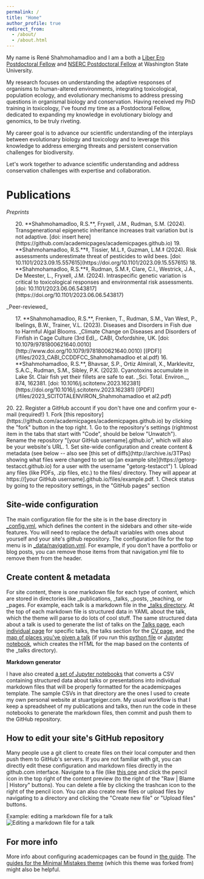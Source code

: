 ```yaml
---
permalink: /
title: "Home"
author_profile: true
redirect_from: 
  - /about/
  - /about.html
---
```


My name is René Shahmohamadloo and I am a both a [Liber Ero Postdoctoral Fellow](https://liberero.ca) and [NSERC Postdoctoral Fellow](https://www.nserc-crsng.gc.ca/students-etudiants/pd-np/pdf-bp_eng.asp) at Washington State University.

My research focuses on understanding the adaptive responses of organisms to human-altered environments, integrating toxicological, population ecology, and evolutionary mechanisms to address pressing questions in organismal biology and conservation. Having received my PhD training in toxicology, I've found my time as a Postdoctoral Fellow, dedicated to expanding my knowledge in evolutionary biology and genomics, to be truly riveting.

My career goal is to advance our scientific understanding of the interplays between evolutionary biology and toxicology and to leverage this knowledge to address emerging threats and persistent conservation challenges for biodiversity. 

Let's work together to advance scientific understanding and address conservation challenges with expertise and collaboration.

Publications
======

_Preprints_
<ol start="20">
20. **Shahmohamadloo, R.S.**, Fryxell, J.M., Rudman, S.M. (2024). Transgenerational epigenetic inheritance increases trait variation but is not adaptive. [doi: insert here](https://github.com/academicpages/academicpages.github.io)
19. **Shahmohamadloo, R.S.**‡, Tissier, M.L.‡, Guzman, L.M.‡ (2024). Risk assessments underestimate threat of pesticides to wild bees. [doi: 10.1101/2023.09.15.557615](https://doi.org/10.1101/2023.09.15.557615)
18. **Shahmohamadloo, R.S.**‡, Rudman, S.M.‡, Clare, C.I., Westrick, J.A., De Meester, L., Fryxell, J.M. (2024). Intraspecific genetic variation is critical to toxicological responses and environmental risk assessments. [doi: 10.1101/2023.06.06.543817](https://doi.org/10.1101/2023.06.06.543817)
</ol>
_Peer-reviewed_
<ol start="17">
17. **Shahmohamadloo, R.S.**, Frenken, T., Rudman, S.M., Van West, P., Ibelings, B.W., Trainer, V.L. (2023). Diseases and Disorders in Fish due to Harmful Algal Blooms. _Climate Change on Diseases and Disorders of Finfish in Cage Culture (3rd Ed)_. CABI, Oxfordshire, UK. [doi: 10.1079/9781800621640.0010](http://www.doi.org/10.1079/9781800621640.0010) [(PDF)](/files/2023_CABI_CCDDFCC_Shahmohamadloo et al.pdf)
16. **Shahmohamadloo, R.S.**, Bhavsar, S.P., Ortiz Almirall, X., Marklevitz, S.A.C., Rudman, S.M., Sibley, P.K. (2023). Cyanotoxins accumulate in Lake St. Clair fish yet their fillets are safe to eat. _Sci. Total. Environ._, 874, 162381. [doi: 10.1016/j.scitotenv.2023.162381](https://doi.org/10.1016/j.scitotenv.2023.162381) [(PDF)](/files/2023_SCITOTALENVIRON_Shahmohamadloo et al2.pdf)
</ol>
20. 
22. Register a GitHub account if you don't have one and confirm your e-mail (required!)
1. Fork [this repository](https://github.com/academicpages/academicpages.github.io) by clicking the "fork" button in the top right. 
1. Go to the repository's settings (rightmost item in the tabs that start with "Code", should be below "Unwatch"). Rename the repository "[your GitHub username].github.io", which will also be your website's URL.
1. Set site-wide configuration and create content & metadata (see below -- also see [this set of diffs](http://archive.is/3TPas) showing what files were changed to set up [an example site](https://getorg-testacct.github.io) for a user with the username "getorg-testacct")
1. Upload any files (like PDFs, .zip files, etc.) to the files/ directory. They will appear at https://[your GitHub username].github.io/files/example.pdf.  
1. Check status by going to the repository settings, in the "GitHub pages" section

Site-wide configuration
------
The main configuration file for the site is in the base directory in [_config.yml](https://github.com/academicpages/academicpages.github.io/blob/master/_config.yml), which defines the content in the sidebars and other site-wide features. You will need to replace the default variables with ones about yourself and your site's github repository. The configuration file for the top menu is in [_data/navigation.yml](https://github.com/academicpages/academicpages.github.io/blob/master/_data/navigation.yml). For example, if you don't have a portfolio or blog posts, you can remove those items from that navigation.yml file to remove them from the header. 

Create content & metadata
------
For site content, there is one markdown file for each type of content, which are stored in directories like _publications, _talks, _posts, _teaching, or _pages. For example, each talk is a markdown file in the [_talks directory](https://github.com/academicpages/academicpages.github.io/tree/master/_talks). At the top of each markdown file is structured data in YAML about the talk, which the theme will parse to do lots of cool stuff. The same structured data about a talk is used to generate the list of talks on the [Talks page](https://academicpages.github.io/talks), each [individual page](https://academicpages.github.io/talks/2012-03-01-talk-1) for specific talks, the talks section for the [CV page](https://academicpages.github.io/cv), and the [map of places you've given a talk](https://academicpages.github.io/talkmap.html) (if you run this [python file](https://github.com/academicpages/academicpages.github.io/blob/master/talkmap.py) or [Jupyter notebook](https://github.com/academicpages/academicpages.github.io/blob/master/talkmap.ipynb), which creates the HTML for the map based on the contents of the _talks directory).

**Markdown generator**

I have also created [a set of Jupyter notebooks](https://github.com/academicpages/academicpages.github.io/tree/master/markdown_generator
) that converts a CSV containing structured data about talks or presentations into individual markdown files that will be properly formatted for the academicpages template. The sample CSVs in that directory are the ones I used to create my own personal website at stuartgeiger.com. My usual workflow is that I keep a spreadsheet of my publications and talks, then run the code in these notebooks to generate the markdown files, then commit and push them to the GitHub repository.

How to edit your site's GitHub repository
------
Many people use a git client to create files on their local computer and then push them to GitHub's servers. If you are not familiar with git, you can directly edit these configuration and markdown files directly in the github.com interface. Navigate to a file (like [this one](https://github.com/academicpages/academicpages.github.io/blob/master/_talks/2012-03-01-talk-1.md) and click the pencil icon in the top right of the content preview (to the right of the "Raw | Blame | History" buttons). You can delete a file by clicking the trashcan icon to the right of the pencil icon. You can also create new files or upload files by navigating to a directory and clicking the "Create new file" or "Upload files" buttons. 

Example: editing a markdown file for a talk
![Editing a markdown file for a talk](/images/editing-talk.png)

For more info
------
More info about configuring academicpages can be found in [the guide](https://academicpages.github.io/markdown/). The [guides for the Minimal Mistakes theme](https://mmistakes.github.io/minimal-mistakes/docs/configuration/) (which this theme was forked from) might also be helpful.
